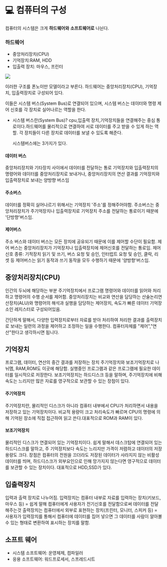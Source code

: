 # 💻 컴퓨터의 구성

컴퓨터의 시스템은 크게 **하드웨어와** **소프트웨어로** 나뉜다.

### 하드웨어

- 중앙처리장치(CPU)
- 기억장치:RAM, HDD
- 입출력 장치: 마우스, 프린터

<img src="http://ctl2.jbnu.ac.kr/contents/ASP00001/201408211423021408598582465/chapter_2/chapter_2/img/1_1.jpg">

이러한 구조를 폰노이만 모델이라고 부른다.
하드웨어는 중앙처리장치(CPU), 기억장치, 입출력장치로 구성되어 있다.

이들은 시스템 버스(System Bus)로 연결되어 있으며, 시스템 버스는 데이터와 명령 제어 신호를 각 장치로 실어나르는 역할을 한다.

- 시스템 버스란(System Bus)?
  cpu,입출력 장치,기억장치들을 연결해주는 중심 통로이다.하드웨어를 물리적으로 연결하여 서로 데이터를 주고 받을 수 있게 하는 역할. 각 장치들이 다른 장치로 데이터를 보낼 수 있도록 해준다.

  시스템버스에는 3가지가 있다.

#### 데이터 버스

중앙처리장치와 기타장치 사이에서 데이터를 전달하는 통로
기억장치와 입출력장치의 명령어와 데이터를 중앙처리장치로 보내거나, 중앙처리장치의 연산 결과를 기억장치와 입출력장치로 보내는 양방향 버스임

#### 주소버스

데이터를 정확히 실어나르기 위해서는 기억장치 '주소'를 정해주어야함.
주소버스는 중앙처리장치가 주기억장치나 입출력장치로 기억장치 주소를 전달하는 통로이기 때문에 '단방향'버스임.

#### 제어버스

주소 버스와 데이터 버스는 모든 장치에 공유되기 때문에 이를 제어할 수단이 필요함. 제어 버스는 중앙처리장치가 기억장치나 입출력장치에 제어신호를 전달하는 통로임.
제어신호 종류: 기적장치 읽기 및 쓰기, 버스 요청 및 승인, 인터럽트 요청 및 승인, 클락, 리셋 등
제어버스는 읽기 동작과 쓰기 동작을 모두 수행하기 때문에 '양방향'버스임.

## 중앙처리장치(CPU)

인간의 두뇌에 해당하는 부분
주기억장치에서 프로그램 명령어와 데이터를 읽어와 처리하고 명령어의 수행 순서를 제어함. 중앙처리장치는 비교와 연산을 담당하는 산술논리연산장치(ALU)와 명령어의 해석과 실행을 담당하는 제어장치, 속도가 빠른 데이터 기억장소인 레지스터로 구성되어있음.

간단하게 말해서, 다양한 입력장치로부터 자료를 받아 처리하여 처리한 결과를 출력장치로 보내는 일련의 과정을 제어하고 조정하는 일을 수행한다. 컴퓨터자체를 "제어","연산"한다고 생각하시면 됩니다.

## 기억장치

프로그램, 데이터, 연산의 중간 결과를 저장하는 장치
주기억장치와 보조기억장치로 나뉘몀, RAM,ROM도 이곳에 해당함. 실행중인 프로그램과 같은 프로그램에 필요한 데이터를 일시적으로 저장한다.
보조기억장치는 하드디스크 등을 말하며, 주기억장치에 비해 속도는 느리지만 많은 자료를 영구적으로 보관할 수 있는 장점이 있다.

#### 주기억장치

주기억장치란, 물리적인 디스크가 아니라 컴퓨터 내부에서 CPU가 처리하면서 내용을 저장하고 있는 기억장치이다. 비교적 용량이 크고 처리속도가 빠르며 CPU의 명령에 의해 기억된 장소에 직접 접근하여 읽고 쓴다.대표적으로 ROM과 RAM이 있다.

#### 보조기억장치

물리적인 디스크가 연결되어 있는 기억장치이다. 쉽게 말해서 데스크탑에 연결되어 있는 하드디스크를 말하고, 주 기억장치보다 속도는 느리지만 가격이 저렴하고 데이터의 저장용량도 크다. 장점은 컴퓨터의 전원을 끄더라도 저장된 데이터가 사라지지 않는 비활성 데이터를 띄며, 하드디스크가 외부요인으로 인해 망가지지 않는다면 영구적으로 데이터를 보관할 수 있는 장치이다. 대표적으로 HDD,SSD가 있다.

## 입출력장치

입력과 출력 장치로 나누어짐.
입력장치는 컴퓨터 내부로 자료를 입력하는 장치(키보드, 마우스 등)
= 쉽게 말해 컴퓨터에게 사용자가 전기신호를 전달함으로써 데이터를 전달해주는것
출력장치는 컴퓨터에서 외부로 표현하는 장치(프린터, 모니터, 스피커 등)
= 사용자가 입력장치를 통해서 컴퓨터에 데이터를 집어 넣으면 그 데이터를 사람이 알아볼 수 있는 형태로 변환하여 표시하는 장치를 말함.

## 소프트 웨어

- 시스템 소프트웨어: 운영체제, 컴파일러
- 응용 소프트웨어: 워드프로세서, 스프레드시트
